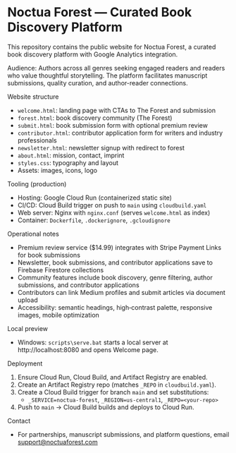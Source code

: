 # Noctua Forest — Curated Book Discovery Platform

This repository contains the public website for Noctua Forest, a curated book discovery platform with Google Analytics integration.

Audience: Authors across all genres seeking engaged readers and readers who value thoughtful storytelling. The platform facilitates manuscript submissions, quality curation, and author-reader connections.

Website structure
- `welcome.html`: landing page with CTAs to The Forest and submission
- `forest.html`: book discovery community (The Forest)
- `submit.html`: book submission form with optional premium review
- `contributor.html`: contributor application form for writers and industry professionals
- `newsletter.html`: newsletter signup with redirect to forest
- `about.html`: mission, contact, imprint
- `styles.css`: typography and layout
- Assets: images, icons, logo

Tooling (production)
- Hosting: Google Cloud Run (containerized static site)
- CI/CD: Cloud Build trigger on push to `main` using `cloudbuild.yaml`
- Web server: Nginx with `nginx.conf` (serves `welcome.html` as index)
- Container: `Dockerfile`, `.dockerignore`, `.gcloudignore`

Operational notes
- Premium review service ($14.99) integrates with Stripe Payment Links for book submissions
- Newsletter, book submissions, and contributor applications save to Firebase Firestore collections
- Community features include book discovery, genre filtering, author submissions, and contributor applications
- Contributors can link Medium profiles and submit articles via document upload
- Accessibility: semantic headings, high‑contrast palette, responsive images, mobile optimization

Local preview
- Windows: `scripts\serve.bat` starts a local server at http://localhost:8080 and opens Welcome page.

Deployment
1. Ensure Cloud Run, Cloud Build, and Artifact Registry are enabled.
2. Create an Artifact Registry repo (matches `_REPO` in `cloudbuild.yaml`).
3. Create a Cloud Build trigger for branch `main` and set substitutions:
   - `_SERVICE=noctua-forest`, `_REGION=us-central1`, `_REPO=<your-repo>`
4. Push to `main` → Cloud Build builds and deploys to Cloud Run.

Contact
- For partnerships, manuscript submissions, and platform questions, email support@noctuaforest.com